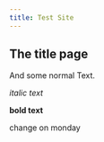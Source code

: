```yaml
---
title: Test Site
---
```

## The title page


And some normal Text.

*italic text*

**bold text**

change on monday
